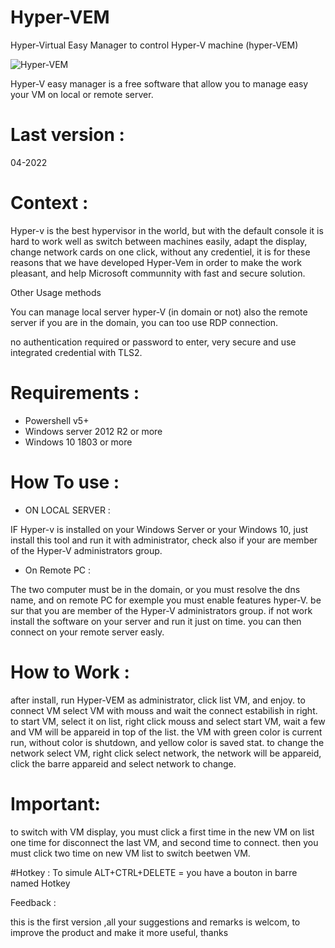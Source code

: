# Hyper-VEM 
Hyper-Virtual Easy Manager to control Hyper-V machine (hyper-VEM)

![Hyper-VEM](https://user-images.githubusercontent.com/49924401/146357473-1250effe-7890-4bf7-8013-d0bd51b71238.gif)

Hyper-V easy manager is a free software that allow you to manage easy your VM on local or remote server.

# Last version : 
04-2022

# Context :

Hyper-v is the best hypervisor in the world, but with the default console it is hard to work well as switch between machines easily, adapt the display, change network cards on one click, without any credentiel, it is for these reasons that we have developed Hyper-Vem in order to make the work pleasant, and help Microsoft communnity with fast and secure solution.

Other Usage methods

You can manage local server hyper-V (in domain or not) also the remote server if you are in the domain, you can too use RDP connection.

no authentication required or password to enter, very secure and use integrated credential with TLS2.

# Requirements :

* Powershell v5+
* Windows server 2012 R2 or more
* Windows 10 1803 or more

# How To use :

* ON LOCAL SERVER : 


IF Hyper-v is installed on your Windows Server or your Windows 10, just install this tool and run it with administrator,
check also if your are member of the Hyper-V administrators group.

* On Remote PC : 


The two computer must be in the domain, or you must resolve the dns name, and on remote PC for exemple you must enable features hyper-V.
be sur that you are member of the Hyper-V administrators group. if not work install the software on your server and run it just on time. you can then connect on your remote server easly.


# How to Work :

after install, run Hyper-VEM as administrator, click list VM, and enjoy.
to connect VM select VM with mouss and wait the connect estabilish in right.
to start VM, select it on list, right click mouss and select start VM, wait a few and VM will be appareid in top of the list.
the VM with green color is current run, without color is shutdown, and yellow color is saved stat.
to change the network select VM, right click select network, the network will be appareid, click the barre appareid and select network to change.
 

# Important: 
to switch with VM display, you must click a first time in the new VM on list one time for disconnect the last VM, and second time to connect. then you must click two time on new VM list to switch beetwen VM.


#Hotkey : 
To simule ALT+CTRL+DELETE = you have a bouton in barre named Hotkey 

Feedback :

this is the first version ,all your suggestions and remarks is welcom, to improve the product and make it more useful, thanks
